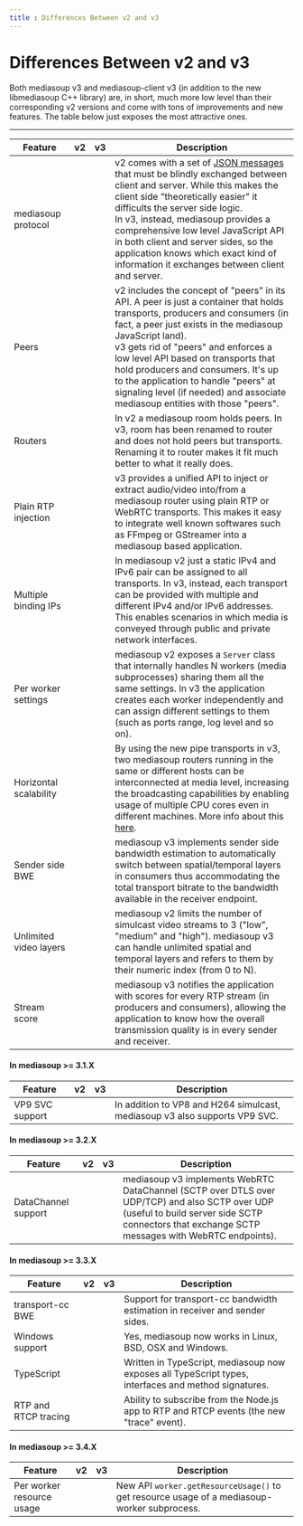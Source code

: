```yaml
---
title : Differences Between v2 and v3
---
```



# Differences Between v2 and v3

Both mediasoup v3 and mediasoup-client v3 (in addition to the new libmediasoup C++ library) are, in short, much more low level than their corresponding v2 versions and come with tons of improvements and new features. The table below just exposes the most attractive ones.

----

<div markdown="1" class="table-wrapper L1-small L4">

Feature                 | v2 | v3 | Description
----------------------- | -- | -- | -------------------------------
mediasoup protocol      | <span class="checkbox on"/> | <span class="checkbox"/> | v2 comes with a set of [JSON messages](https://mediasoup.org/documentation/v2/mediasoup-protocol/) that must be blindly exchanged between client and server. While this makes the client side "theoretically easier" it difficults the server side logic.<br>In v3, instead, mediasoup provides a comprehensive low level JavaScript API in both client and server sides, so the application knows which exact kind of information it exchanges between client and server.
Peers                   | <span class="checkbox on"/> | <span class="checkbox"/> | v2 includes the concept of "peers" in its API. A peer is just a container that holds transports, producers and consumers (in fact, a peer just exists in the mediasoup JavaScript land).<br>v3 gets rid of "peers" and enforces a low level API based on transports that hold producers and consumers. It's up to the application to handle "peers" at signaling level (if needed) and associate mediasoup entities with those "peers".
Routers                 | <span class="checkbox"/> | <span class="checkbox on"/> | In v2 a mediasoup room holds peers. In v3, room has been renamed to router and does not hold peers but transports. Renaming it to router makes it fit much better to what it really does.
Plain RTP injection     | <span class="checkbox"/> | <span class="checkbox on"/> | v3 provides a unified API to inject or extract audio/video into/from a mediasoup router using plain RTP or WebRTC transports. This makes it easy to integrate well known softwares such as FFmpeg or GStreamer into a mediasoup based application.
Multiple binding IPs    | <span class="checkbox"/> | <span class="checkbox on"/> | In mediasoup v2 just a static IPv4 and IPv6 pair can be assigned to all transports. In v3, instead, each transport can be provided with multiple and different IPv4 and/or IPv6 addresses. This enables scenarios in which media is conveyed through public and private network interfaces.
Per worker settings     | <span class="checkbox"/> | <span class="checkbox on"/> | mediasoup v2 exposes a `Server` class that internally handles N workers (media subprocesses) sharing them all the same settings. In v3 the application creates each worker independently and can assign different settings to them (such as ports range, log level and so on).
Horizontal scalability  | <span class="checkbox"/> | <span class="checkbox on"/> | By using the new pipe transports in v3, two mediasoup routers running in the same or different hosts can be interconnected at media level, increasing the broadcasting capabilities by enabling usage of multiple CPU cores even in different machines. More info about this [here](/documentation/v3/scalability/).
Sender side BWE         | <span class="checkbox"/> | <span class="checkbox on"/> | mediasoup v3 implements sender side bandwidth estimation to automatically switch between spatial/temporal layers in consumers thus accommodating the total transport bitrate to the bandwidth available in the receiver endpoint.
Unlimited video layers  | <span class="checkbox"/> | <span class="checkbox on"/> | mediasoup v2 limits the number of simulcast video streams to 3 ("low", "medium" and "high"). mediasoup v3 can handle unlimited spatial and temporal layers and refers to them by their numeric index (from 0 to N).
Stream score            | <span class="checkbox"/> | <span class="checkbox on"/> | mediasoup v3 notifies the application with scores for every RTP stream (in producers and consumers), allowing the application to know how the overall transmission quality is in every sender and receiver.

</div>

#### In mediasoup >= 3.1.X

<div markdown="1" class="table-wrapper L1-small L4">

Feature                 | v2 | v3 | Description
----------------------- | -- | -- | -------------------------------
VP9 SVC support         | <span class="checkbox"/> | <span class="checkbox on"/> | In addition to VP8 and H264 simulcast, mediasoup v3 also supports VP9 SVC.

</div>

#### In mediasoup >= 3.2.X

<div markdown="1" class="table-wrapper L1-small L4">

Feature                 | v2 | v3 | Description
----------------------- | -- | -- | -------------------------------
DataChannel support     | <span class="checkbox"/> | <span class="checkbox on"/> | mediasoup v3 implements WebRTC DataChannel (SCTP over DTLS over UDP/TCP) and also SCTP over UDP (useful to build server side SCTP connectors that exchange SCTP messages with WebRTC endpoints).

</div>

#### In mediasoup >= 3.3.X

<div markdown="1" class="table-wrapper L1-small L4">

Feature                 | v2 | v3 | Description
----------------------- | -- | -- | -------------------------------
transport-cc BWE        | <span class="checkbox"/> | <span class="checkbox on"/> | Support for transport-cc bandwidth estimation in receiver and sender sides.
Windows support         | <span class="checkbox"/> | <span class="checkbox on"/> | Yes, mediasoup now works in Linux, BSD, OSX and Windows.
TypeScript              | <span class="checkbox"/> | <span class="checkbox on"/> | Written in TypeScript, mediasoup now exposes all TypeScript types, interfaces and method signatures.
RTP and RTCP tracing    | <span class="checkbox"/> | <span class="checkbox on"/> | Ability to subscribe from the Node.js app to RTP and RTCP events (the new "trace" event).

</div>

#### In mediasoup >= 3.4.X

<div markdown="1" class="table-wrapper L1-small L4">

Feature                   | v2 | v3 | Description
------------------------- | -- | -- | -------------------------------
Per worker resource usage | <span class="checkbox"/> | <span class="checkbox on"/> | New API `worker.getResourceUsage()` to get resource usage of a mediasoup-worker subprocess.

</div>
